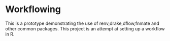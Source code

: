 # Workflowing

This is a prototype demonstrating the use of renv,drake,dflow,fnmate and other common packages. This project is an attempt at setting up a workflow in R.
